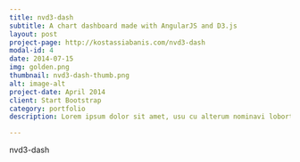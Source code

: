 ```yaml
---
title: nvd3-dash
subtitle: A chart dashboard made with AngularJS and D3.js
layout: post
project-page: http://kostassiabanis.com/nvd3-dash
modal-id: 4
date: 2014-07-15
img: golden.png
thumbnail: nvd3-dash-thumb.png
alt: image-alt
project-date: April 2014
client: Start Bootstrap
category: portfolio
description: Lorem ipsum dolor sit amet, usu cu alterum nominavi lobortis. At duo novum diceret. Tantas apeirian vix et, usu sanctus postulant inciderint ut, populo diceret necessitatibus in vim. Cu eum dicam feugiat noluisse.

---
```


nvd3-dash
